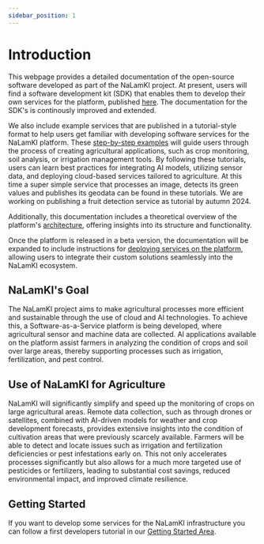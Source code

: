 ```yaml
---
sidebar_position: 1
---
```


# Introduction

This webpage provides a detailed documentation of the open-source software developed as part of the NaLamKI project. At present, users will find a software development kit (SDK) that enables them to develop their own services for the platform, published [here](https://github.com/NaLamKI/SDK). The documentation for the SDK's is continously improved and extended. 

We also include example services that are published in a tutorial-style format to help users get familiar with developing software services for the NaLamKI platform. These [step-by-step examples](./getting-started/starterkit.md) will guide users through the process of creating agricultural applications, such as crop monitoring, soil analysis, or irrigation management tools. By following these tutorials, users can learn best practices for integrating AI models, utilizing sensor data, and deploying cloud-based services tailored to agriculture. At this time a super simple service that processes an image, detects its green values and publishes its geodata can be found in these tutorials. We are working on publishing a fruit detection service as tutorial by autumn 2024.

Additionally, this documentation includes a theoretical overview of the platform's [architecture](./architecture/dashboard.md), offering insights into its structure and functionality. 

Once the platform is released in a beta version, the documentation will be expanded to include instructions for [deploying services on the platform](./deployment/overview.md), allowing users to integrate their custom solutions seamlessly into the NaLamKI ecosystem.

## NaLamKI's Goal

The NaLamKI project aims to make agricultural processes more efficient and sustainable through the use of cloud and AI technologies. To achieve this, a Software-as-a-Service platform is being developed, where agricultural sensor and machine data are collected. AI applications available on the platform assist farmers in analyzing the condition of crops and soil over large areas, thereby supporting processes such as irrigation, fertilization, and pest control.


## Use of NaLamKI for Agriculture

NaLamKI will significantly simplify and speed up the monitoring of crops on large agricultural areas. Remote data collection, such as through drones or satellites, combined with AI-driven models for weather and crop development forecasts, provides extensive insights into the condition of cultivation areas that were previously scarcely available. Farmers will be able to detect and locate issues such as irrigation and fertilization deficiencies or pest infestations early on. This not only accelerates processes significantly but also allows for a much more targeted use of pesticides or fertilizers, leading to substantial cost savings, reduced environmental impact, and improved climate resilience.

## Getting Started

If you want to develop some services for the NaLamKI infrastructure you can follow a first developers tutorial in our [Getting Started Area](./getting-started/starterkit.md).
